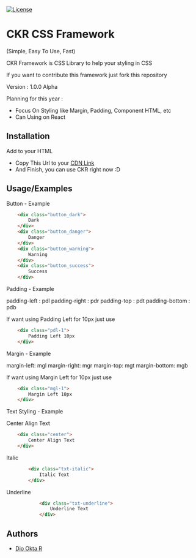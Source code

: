 [![License](https://img.shields.io/badge/License-Apache_2.0-blue.svg)](https://opensource.org/licenses/Apache-2.0)


# CKR CSS Framework
(Simple, Easy To Use, Fast)

CKR Framework is CSS Library to help your styling in CSS

If you want to contribute this framework just fork this repository

Version : 1.0.0 Alpha

Planning for this year : 
- Focus On Styling like Margin, Padding, Component HTML, etc
- Can Using on React

## Installation

Add to your HTML

-  Copy This Url to your <head> [CDN Link](https://raw.githubusercontent.com/floxydio/ckr-css/master/dist/ckr_style.minify.css)
-  And Finish, you can use CKR right now :D

## Usage/Examples

<bold>Button - Example</bold>

```html
    <div class="button_dark">
        Dark
    </div>
    <div class="button_danger">
        Danger
    </div>
    <div class="button_warning">
        Warning
    </div>
    <div class="button_success">
        Success
    </div>
```

Padding - Example

padding-left : pdl
padding-right : pdr
padding-top : pdt
padding-bottom : pdb

If want using Padding Left for 10px just use

```html
    <div class="pdl-1">
        Padding Left 10px
    </div>
```


Margin - Example

margin-left: mgl
margin-right: mgr
margin-top: mgt
margin-bottom: mgb

If want using Margin Left for 10px just use

```html
    <div class="mgl-1">
        Margin Left 10px
    </div>
```

Text Styling - Example

Center Align Text 

```html
    <div class="center">
        Center Align Text
    </div>
```

Italic 
    
```html
        <div class="txt-italic">
            Italic Text
        </div>
```

Underline
    
```html
            <div class="txt-underline">
                Underline Text
            </div>
```
## Authors

- [Dio Okta R](https://www.github.com/floxydio)

